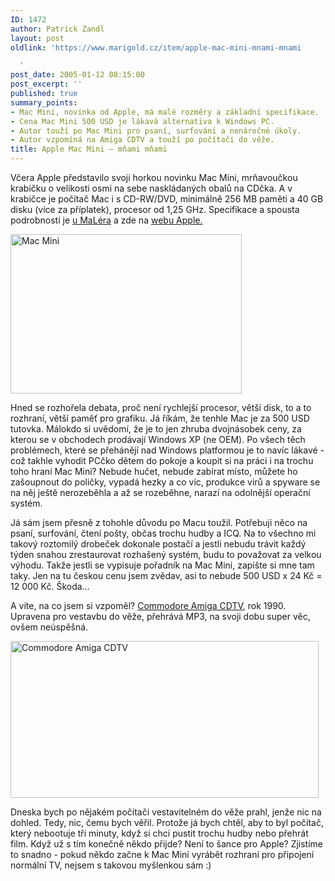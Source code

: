 ```yaml
---
ID: 1472
author: Patrick Zandl
layout: post
oldlink: 'https://www.marigold.cz/item/apple-mac-mini-mnami-mnami

  '
post_date: 2005-01-12 08:15:00
post_excerpt: ''
published: true
summary_points:
- Mac Mini, novinka od Apple, má malé rozměry a základní specifikace.
- Cena Mac Mini 500 USD je lákavá alternativa k Windows PC.
- Autor touží po Mac Mini pro psaní, surfování a nenáročné úkoly.
- Autor vzpomíná na Amiga CDTV a touží po počítači do věže.
title: Apple Mac Mini – mňami mňami
---
```


<p>Včera Apple představilo svoji horkou novinku Mac Mini, mrňavoučkou krabičku o velikosti osmi na sebe naskládaných obalů na CDčka. A v krabičce je počítač Mac i s CD-RW/DVD, minimálně 256 MB paměti a 40 GB disku (více za příplatek), procesor od 1,25 GHz. Specifikace a spousta podrobností je <a href="http://www.maler.cz/">u MaLéra</a> a zde na <a href="http://www.apple.com/macmini/">webu Apple.</a></p>


<p><img src="/wp-content/uploads/1/20050112-macmini.jpg" alt="Mac Mini" width="370" height="255" /></p>

<p>Hned se rozhořela debata, proč není rychlejší procesor, větší disk, to a to rozhraní, větší paměť pro grafiku. Já říkám, že tenhle Mac je za 500 USD tutovka. Málokdo si uvědomí, že je to jen zhruba dvojnásobek ceny, za kterou se v obchodech prodávají Windows XP (ne OEM). Po všech těch problémech, které se přehánějí nad Windows platformou je to navíc lákavé - což takhle vyhodit PCčko dětem do pokoje a koupit si na práci i na trochu toho hraní Mac Mini? Nebude hučet, nebude zabírat místo, můžete ho zašoupnout do poličky, vypadá hezky a co víc, produkce virů a spyware se na něj ještě nerozeběhla a až se rozeběhne, narazí na odolnější operační systém. </p>

<p>Já sám jsem přesně z tohohle důvodu po Macu toužil. Potřebuji něco na psaní, surfování, čtení pošty, občas trochu hudby a ICQ. Na to všechno mi takový roztomilý drobeček dokonale postačí a jestli nebudu trávit každý týden snahou zrestaurovat rozhašený systém, budu to považovat za velkou výhodu. Takže jestli se vypisuje pořadník na Mac Mini, zapište si mne tam taky. Jen na tu českou cenu jsem zvědav, asi to nebude 500 USD x 24 Kč = 12 000 Kč. Škoda&#8230;</p>

<p>A víte, na co jsem si vzpoměl? <a href="http://amiga.emugaming.com/cdtv.html">Commodore Amiga CDTV</a>, rok 1990. Upravena pro vestavbu do věže, přehrává MP3, na svoji dobu super věc, ovšem neúspěšná. </p>

<p><img src="/wp-content/uploads/1/20050112-amiga-cdtv.jpg" alt="Commodore Amiga CDTV" width="493" height="251" /></p>

<p>Dneska bych po nějakém počítači vestavitelném do věže prahl, jenže nic na dohled. Tedy, nic, čemu bych věřil. Protože já bych chtěl, aby to byl počítač, který nebootuje tři minuty, když si chci pustit trochu hudby nebo přehrát film. Když už s tím konečně někdo přijde? Není to šance pro Apple? Zjistíme to snadno - pokud někdo začne k Mac Mini vyrábět rozhraní pro připojení normální TV, nejsem s takovou myšlenkou sám :)
</p>